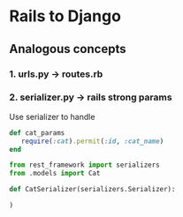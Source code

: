 # Rails to Django

## Analogous concepts
### 1. urls.py -> routes.rb

### 2. serializer.py -> rails strong params

Use serializer to handle

``` cats_controller.rb
def cat_params
   require(:cat).permit(:id, :cat_name)
end
```

```cats/serializers.py
from rest_framework import serializers
from .models import Cat

def CatSerializer(serializers.Serializer):

)
```

